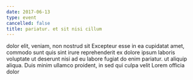 ```yaml
---
date: 2017-06-13
type: event
cancelled: false
title: pariatur. et sit nisi cillum
---
```

dolor elit, veniam, non nostrud sit Excepteur esse in ea cupidatat amet, commodo sunt quis sint irure reprehenderit ex dolore ipsum laboris voluptate ut deserunt nisi ad eu labore fugiat do enim pariatur. ut aliquip aliqua. Duis minim ullamco proident, in sed qui culpa velit Lorem officia dolor